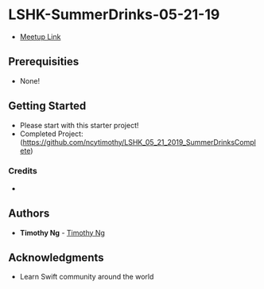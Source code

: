 # LSHK-SummerDrinks-05-21-19

* [Meetup Link](https://www.meetup.com/Learn-Swift-HK/events/260189158/)

## Prerequisities 
- None!

## Getting Started

- Please start with this starter project!
- Completed Project: (https://github.com/ncytimothy/LSHK_05_21_2019_SummerDrinksComplete)

### Credits
-

## Authors

* **Timothy Ng** - [Timothy Ng](https://github.com/ncytimothy)


## Acknowledgments

* Learn Swift community around the world





